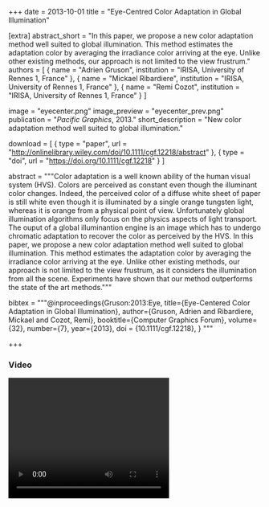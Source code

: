+++
date = 2013-10-01
title = "Eye-Centred Color Adaptation in Global Illumination"

[extra]
abstract_short = "In this paper, we propose a new color adaptation method well suited to global illumination. This method estimates the adaptation color by averaging the irradiance color arriving at the eye. Unlike other existing methods, our approach is not limited to the view frustrum."
authors = [
  { name = "Adrien Gruson", institution = "IRISA, University of Rennes 1, France" }, 
  { name = "Mickael Ribardiere", institution = "IRISA, University of Rennes 1, France" },
  { name = "Remi Cozot", institution = "IRISA, University of Rennes 1, France" }
]

image = "eyecenter.png"
image_preview = "eyecenter_prev.png"
publication = "*Pacific Graphics*, 2013."
short_description = "New color adaptation method well suited to global illumination."

download = [
  { type = "paper", url = "http://onlinelibrary.wiley.com/doi/10.1111/cgf.12218/abstract" },
  { type = "doi", url = "https://doi.org/10.1111/cgf.12218" }
]

abstract = """Color adaptation is a well known ability of the human visual system (HVS). Colors are perceived as constant even though the illuminant color changes. Indeed, the perceived color of a diffuse white sheet of paper is still white even though it is illuminated by a single orange tungsten light, whereas it is orange from a physical point of view. Unfortunately global illumination algorithms only focus on the physics aspects of light transport. The ouput of a global illuminantion engine is an image which has to undergo chromatic adaptation to recover the color as perceived by the HVS. In this paper, we propose a new color adaptation method well suited to global illumination. This method estimates the adaptation color by averaging the irradiance color arriving at the eye. Unlike other existing methods, our approach is not limited to the view frustrum, as it considers the illumination from all the scene. Experiments have shown that our method outperforms the state of the art methods."""

bibtex = """@inproceedings{Gruson:2013:Eye,
  title={Eye-Centered Color Adaptation in Global Illumination},
  author={Gruson, Adrien and Ribardiere, Mickael and Cozot, Remi},
  booktitle={Computer Graphics Forum},
  volume={32},
  number={7},
  year={2013},
  doi = {10.1111/cgf.12218},
}
"""

+++

### Video
<video width="320" height="240" controls>
  <source src="https://profs.etsmtl.ca/agruson/DATA/2013_whitebalancing/video.mp4" type="video/mp4">
Your browser does not support the video tag.
</video>